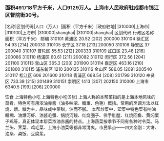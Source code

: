 ### 面积491718平方千米，人口9129万人。上海市人民政府驻成都市锦江区督院街30号。
<!-- ||||| -->
|名称|区划代码|人口（万人）|面积（平方千米）|政府驻地|
|310000|上海市|
|310100|上海市|
|310000|shanghai|
|310100|shanghai|
区划代码
行政区名称
面积（平方千米）
邮编
310101
黄浦区
20.52 [202] 
200000
310104
徐汇区
54.93 [214] 
200030
310105
长宁区
37.18 [213] 
200050
310106
静安区
37
200040
310107
普陀区
55.53 [212] 
200333
310109
虹口区
23.48 [216] 
200086
310110
杨浦区
60.61 [211] 
200082
310112
闵行区
372.56 [204] 
201100
310113
宝山区
365.3 [203] 
201900
310114
嘉定区
463.16 [210] 
201800
310115
浦东新区
1210
200135
310116
金山区
586.05 [209] 
200540
310117
松江区
606
201600
310118
青浦区
668.54 [208] 
201799
310120
奉贤区
733.38 [215] 
201499
310151
崇明区
1413 [207] 
202150
310000
上海市
6340.5 [199]  [206] 
200000

饮食
上海特色小吃
上海特色小吃(9张)
上海人称的本帮菜指的是上海本地风味的菜肴，特色可有用浓油赤酱（油多味浓、糖重、色艳）概括。常用的烹调方法以红烧、煨、糖为主，品味咸中带甜，油而不腻。
本帮炒菜中，荤菜中特色菜有响油鳝糊、油爆河虾、油酱毛蟹、锅烧河鳗、红烧圈子、佛手肚膛、红烧回鱼、黄焖栗子鸡等，真正体现本帮菜浓油赤酱的特点。上海蔬菜按季节不同有各种时令菜。马兰头、荠菜、鸡毛菜、上海小油菜等都非常清爽。市民早点——四大金刚：大饼、油条、粢饭、豆腐浆。





